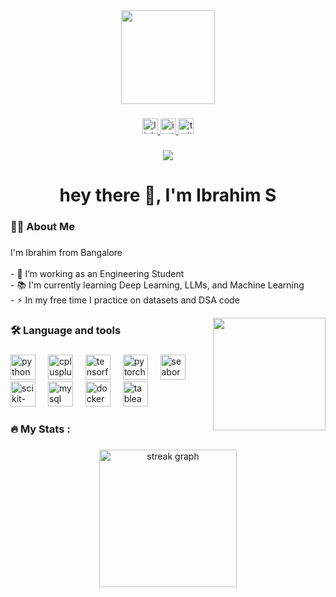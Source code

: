 <div align="center">
  <img height="150" src="https://media.giphy.com/media/M9gbBd9nbDrOTu1Mqx/giphy.gif"  />
</div>

###

<div align="center">
  <a href="https://www.linkedin.com/in/ibrahim---s/" target="_blank">
    <img src="https://img.shields.io/static/v1?message=LinkedIn&logo=linkedin&label=&color=0077B5&logoColor=white&labelColor=&style=for-the-badge" height="25" alt="linkedin logo"  />
  </a>
  <a href="https://www.instagram.com/_ibbu._._?igsh=MXRlOXI3aGM1anlvOQ==" target="_blank">
    <img src="https://img.shields.io/static/v1?message=Instagram&logo=instagram&label=&color=E4405F&logoColor=white&labelColor=&style=for-the-badge" height="25" alt="instagram logo"  />
  </a>
  <a href="https://x.com/ibrahim_s22334?t=bDPbX2oTfrdZ97fuQbffSw&s=08" target="_blank">
    <img src="https://img.shields.io/static/v1?message=Twitter&logo=twitter&label=&color=1DA1F2&logoColor=white&labelColor=&style=for-the-badge" height="25" alt="twitter logo"  />
  </a>
</div>

###

<div align="center">
  <img src="https://visitor-badge.laobi.icu/badge?page_id=ibbu0101.ibbu0101&"  />
</div>

###

<h1 align="center">hey there 👋, I'm Ibrahim S</h1>

###

<h3 align="left">👩‍💻  About Me</h3>

###

<div align="left">
  <p align="left">
    I'm Ibrahim from Bangalore<br><br>
    - 🔭 I’m working as an Engineering Student<br>
    - 📚 I'm currently learning Deep Learning, LLMs, and Machine Learning<br>
    - ⚡ In my free time I practice on datasets and DSA code
  </p>
  <img align="right" height="180" src="https://media.giphy.com/media/v1.Y2lkPTc5MGI3NjExdzFjMTJnZXA2MWxtNDA0cnlrNDJ4aGcwbzBzZ2xyaW05MnN0bmFveCZlcD12MV9naWZzX3NlYXJjaCZjdD1n/wzWxTUiXRQDYc/giphy.gif" />
</div>

###

<h3 align="left">🛠 Language and tools</h3>

###

<div align="left">
  <img src="https://cdn.jsdelivr.net/gh/devicons/devicon/icons/python/python-original.svg" height="40" alt="python logo"  />
  <img width="12" />
  <img src="https://cdn.jsdelivr.net/gh/devicons/devicon/icons/cplusplus/cplusplus-original.svg" height="40" alt="cplusplus logo"  />
  <img width="12" />
  <img src="https://cdn.jsdelivr.net/gh/devicons/devicon/icons/tensorflow/tensorflow-original.svg" height="40" alt="tensorflow logo"  />
  <img width="12" />
  <img src="https://cdn.jsdelivr.net/gh/devicons/devicon/icons/pytorch/pytorch-original.svg" height="40" alt="pytorch logo"  />
  <img width="12" />
  <img src="https://seaborn.pydata.org/_static/logo-wide-lightbg.svg" height="40" alt="seaborn logo"  />
  <img width="12" />
  <img src="https://scikit-learn.org/stable/_static/scikit-learn-logo-small.png" height="40" alt="scikit-learn logo"  />
  <img width="12" />
  <img src="https://cdn.jsdelivr.net/gh/devicons/devicon/icons/mysql/mysql-original.svg" height="40" alt="mysql logo"  />
  <img width="12" />
  <img src="https://cdn.jsdelivr.net/gh/devicons/devicon/icons/docker/docker-plain-wordmark.svg" height="40" alt="docker logo"  />
  <img width="12" />
  <img src="https://cdn.worldvectorlogo.com/logos/tableau-software.svg" height="40" alt="tableau logo"  />
</div>

###

<h3 align="left">🔥   My Stats :</h3>

###

<div align="center">
  <img src="https://streak-stats.demolab.com?user=ibbu0101&locale=en&mode=daily&theme=dark&hide_border=false&border_radius=5&order=3" height="220" alt="streak graph"  />
</div>
